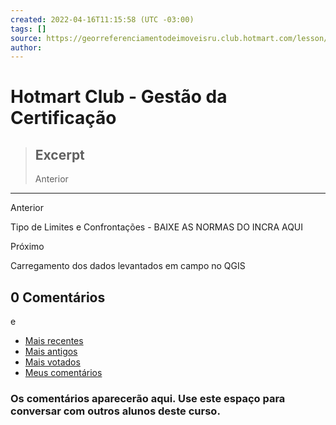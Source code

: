 ```yaml
---
created: 2022-04-16T11:15:58 (UTC -03:00)
tags: []
source: https://georreferenciamentodeimoveisru.club.hotmart.com/lesson/97BGgGJaOp/apresentacao-da-equipe-de-instrutores
author: 
---
```


# Hotmart Club - Gestão da Certificação

> ## Excerpt
> Anterior

---
Anterior

Tipo de Limites e Confrontações - BAIXE AS NORMAS DO INCRA AQUI

Próximo

Carregamento dos dados levantados em campo no QGIS

## 0 Comentários

e

-   [Mais recentes](https://georreferenciamentodeimoveisru.club.hotmart.com/lesson/kOXgog3B7W/gestao-da-certificacao?tab=recentComments)
-   [Mais antigos](https://georreferenciamentodeimoveisru.club.hotmart.com/lesson/kOXgog3B7W/gestao-da-certificacao?tab=olderComments)
-   [Mais votados](https://georreferenciamentodeimoveisru.club.hotmart.com/lesson/kOXgog3B7W/gestao-da-certificacao?tab=upvotedComments)
-   [Meus comentários](https://georreferenciamentodeimoveisru.club.hotmart.com/lesson/kOXgog3B7W/gestao-da-certificacao?tab=myComments)

### Os comentários aparecerão aqui. Use este espaço para conversar com outros alunos deste curso.
